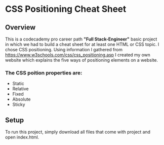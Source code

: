 # CSS Positioning Cheat Sheet

## Overview
This is a codecademy pro career path **"Full Stack-Engineer"** basic project in which we had to build a cheat sheet for at least one HTML or CSS topic. I chose CSS positioning.
Using information I gathered from https://www.w3schools.com/css/css_positioning.asp I created my own website which explains the five ways of positioning elements on a website.

### The CSS poition properties are:
* Static
* Relative
* Fixed
* Absolute
* Sticky

## Setup
To run this project, simply download all files that come with project and open index.html.
